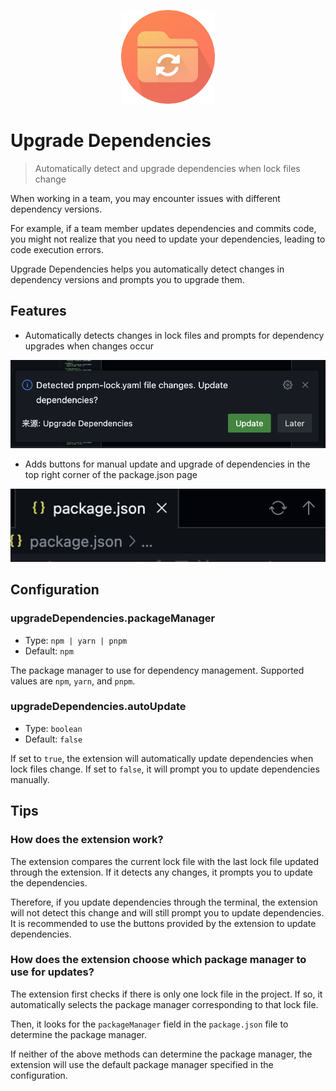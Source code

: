 <p align="center">
  <img width="150px" src="./images/icon.png">
</p>

# Upgrade Dependencies

> Automatically detect and upgrade dependencies when lock files change

When working in a team, you may encounter issues with different dependency versions.

For example, if a team member updates dependencies and commits code, you might not realize that you need to update your dependencies, leading to code execution errors.

Upgrade Dependencies helps you automatically detect changes in dependency versions and prompts you to upgrade them.

## Features

- Automatically detects changes in lock files and prompts for dependency upgrades when changes occur

![Information](./images/information.png)

- Adds buttons for manual update and upgrade of dependencies in the top right corner of the package.json page

![Navigation](./images/navigation.png)

## Configuration

### upgradeDependencies.packageManager

- Type: `npm | yarn | pnpm`
- Default: `npm`

The package manager to use for dependency management. Supported values are `npm`, `yarn`, and `pnpm`.

### upgradeDependencies.autoUpdate

- Type: `boolean`
- Default: `false`

If set to `true`, the extension will automatically update dependencies when lock files change. If set to `false`, it will prompt you to update dependencies manually.

## Tips

### How does the extension work?

The extension compares the current lock file with the last lock file updated through the extension. If it detects any changes, it prompts you to update the dependencies.

Therefore, if you update dependencies through the terminal, the extension will not detect this change and will still prompt you to update dependencies. It is recommended to use the buttons provided by the extension to update dependencies.

### How does the extension choose which package manager to use for updates?

The extension first checks if there is only one lock file in the project. If so, it automatically selects the package manager corresponding to that lock file.

Then, it looks for the `packageManager` field in the `package.json` file to determine the package manager.

If neither of the above methods can determine the package manager, the extension will use the default package manager specified in the configuration.

